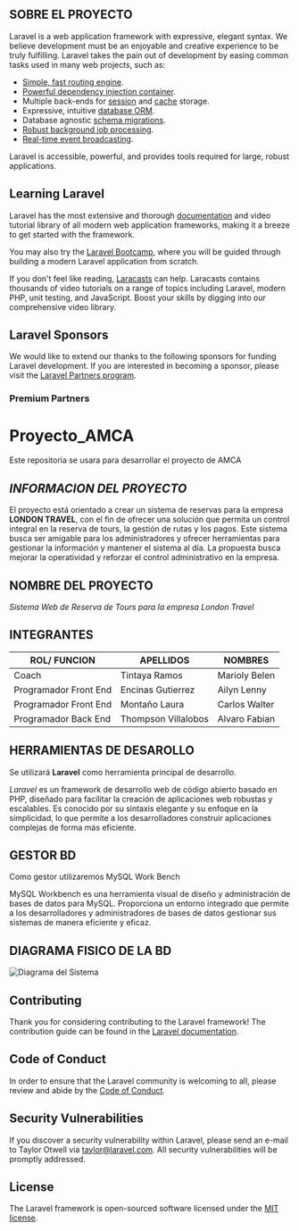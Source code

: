 
## SOBRE EL PROYECTO

Laravel is a web application framework with expressive, elegant syntax. We believe development must be an enjoyable and creative experience to be truly fulfilling. Laravel takes the pain out of development by easing common tasks used in many web projects, such as:

- [Simple, fast routing engine](https://laravel.com/docs/routing).
- [Powerful dependency injection container](https://laravel.com/docs/container).
- Multiple back-ends for [session](https://laravel.com/docs/session) and [cache](https://laravel.com/docs/cache) storage.
- Expressive, intuitive [database ORM](https://laravel.com/docs/eloquent).
- Database agnostic [schema migrations](https://laravel.com/docs/migrations).
- [Robust background job processing](https://laravel.com/docs/queues).
- [Real-time event broadcasting](https://laravel.com/docs/broadcasting).

Laravel is accessible, powerful, and provides tools required for large, robust applications.

## Learning Laravel

Laravel has the most extensive and thorough [documentation](https://laravel.com/docs) and video tutorial library of all modern web application frameworks, making it a breeze to get started with the framework.

You may also try the [Laravel Bootcamp](https://bootcamp.laravel.com), where you will be guided through building a modern Laravel application from scratch.

If you don't feel like reading, [Laracasts](https://laracasts.com) can help. Laracasts contains thousands of video tutorials on a range of topics including Laravel, modern PHP, unit testing, and JavaScript. Boost your skills by digging into our comprehensive video library.

## Laravel Sponsors

We would like to extend our thanks to the following sponsors for funding Laravel development. If you are interested in becoming a sponsor, please visit the [Laravel Partners program](https://partners.laravel.com).

### Premium Partners

# Proyecto_AMCA

Este repositoria se usara para desarrollar el proyecto de AMCA

## *INFORMACION DEL PROYECTO*

El proyecto está orientado a crear un sistema de reservas para la empresa **LONDON TRAVEL**, con el fin de ofrecer una solución que permita un control integral en la reserva de tours, la gestión de rutas y los pagos. Este sistema busca ser amigable para los administradores y ofrecer herramientas para gestionar la información y mantener el sistema al día. La propuesta busca mejorar la operatividad y reforzar el control administrativo en la empresa.

## NOMBRE DEL PROYECTO

*Sistema Web de Reserva de Tours para la empresa London Travel*

## INTEGRANTES
| ROL/ FUNCION | APELLIDOS | NOMBRES |
| ------------ | ------------ | ------------ |
|Coach      | Tintaya Ramos      | Marioly Belen      |
| Programador Front End   | Encinas Gutierrez        | Ailyn Lenny     |
| Programador Front End       | Montaño Laura        | Carlos Walter     |
| Programador Back End       | Thompson Villalobos        | Alvaro Fabian     |


## HERRAMIENTAS DE DESAROLLO
Se utilizará **Laravel** como herramienta principal de desarrollo.

*Laravel* es un framework de desarrollo web de código abierto basado en PHP, diseñado para facilitar la creación de aplicaciones web robustas y escalables. Es conocido por su sintaxis elegante y su enfoque en la simplicidad, lo que permite a los desarrolladores construir aplicaciones complejas de forma más eficiente.

## GESTOR BD

Como gestor utilizaremos MySQL Work Bench 

MySQL Workbench es una herramienta visual de diseño y administración de bases de datos para MySQL. Proporciona un entorno integrado que permite a los desarrolladores y administradores de bases de datos gestionar sus sistemas de manera eficiente y eficaz.

## DIAGRAMA FISICO DE LA BD

![Diagrama del Sistema](ModeloLogico2.png)
## Contributing

Thank you for considering contributing to the Laravel framework! The contribution guide can be found in the [Laravel documentation](https://laravel.com/docs/contributions).

## Code of Conduct

In order to ensure that the Laravel community is welcoming to all, please review and abide by the [Code of Conduct](https://laravel.com/docs/contributions#code-of-conduct).

## Security Vulnerabilities

If you discover a security vulnerability within Laravel, please send an e-mail to Taylor Otwell via [taylor@laravel.com](mailto:taylor@laravel.com). All security vulnerabilities will be promptly addressed.

## License

The Laravel framework is open-sourced software licensed under the [MIT license](https://opensource.org/licenses/MIT).
